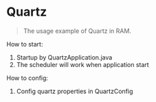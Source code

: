 #  Quartz

> The usage example of Quartz in RAM.

How to start:
1. Startup by QuartzApplication.java
2. The scheduler will work when application start

How to config:
1. Config quartz properties in QuartzConfig